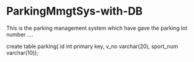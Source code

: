 # ParkingMmgtSys-with-DB
This is the parking management system which have gave the parking lot number ....

create table parking(
id int primary key,
v_no varchar(20),
sport_num varchar(10));

